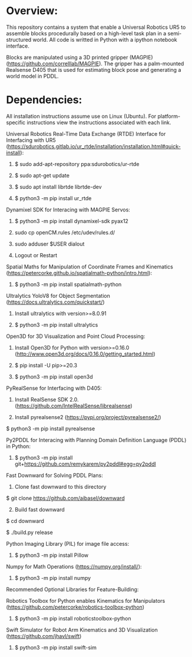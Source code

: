 # Overview:
This repository contains a system that enable a Universal Robotics UR5 to assemble blocks procedurally based on a high-level task plan in a semi-structured world. All code is writted in Python with a ipython notebook interface. 

Blocks are manipulated using a 3D printed gripper (MAGPIE) (https://github.com/correlllab/MAGPIE).
The gripper has a palm-mounted Realsense D405 that is used for estimating block pose and generating a world model in PDDL.

# Dependencies:

All installation instructions assume use on Linux (Ubuntu). For platform-specific instructions view the instructions associated with each link.

Universal Robotics Real-Time Data Exchange (RTDE) Interface for Interfacing with UR5 (https://sdurobotics.gitlab.io/ur_rtde/installation/installation.html#quick-install):

1. $ sudo add-apt-repository ppa:sdurobotics/ur-rtde

2. $ sudo apt-get update

3. $ sudo apt install librtde librtde-dev

4. $ python3 -m pip install ur_rtde


Dynamixel SDK for Interacing with MAGPIE Servos:

1. $ python3 -m pip install dynamixel-sdk pyax12

2. sudo cp openCM.rules /etc/udev/rules.d/

3. sudo adduser $USER dialout

4. Logout or Restart

Spatial Maths for Manipulation of Coordinate Frames and Kinematics (https://petercorke.github.io/spatialmath-python/intro.html):

1. $ python3 -m pip install spatialmath-python


Ultralytics YoloV8 for Object Segmentation (https://docs.ultralytics.com/quickstart/)

1. Install ultralytics with version>=8.0.91

2. $ python3 -m pip install ultralytics


Open3D for 3D Visualization and Point Cloud Processing:

1. Install Open3D for Python with version>=0.16.0 (http://www.open3d.org/docs/0.16.0/getting_started.html)

2. $ pip install -U pip>=20.3

3. $ python3 -m pip install open3d


PyRealSense for Interfacing with D405:

1. Install RealSense SDK 2.0. (https://github.com/IntelRealSense/librealsense)

2. Install pyrealsense2 (https://pypi.org/project/pyrealsense2/)

$ python3 -m pip install pyrealsense


Py2PDDL for Interacing with Planning Domain Definition Language (PDDL) in Python:

1. $ python3 -m pip install git+https://github.com/remykarem/py2pddl#egg=py2pddl


Fast Downward for Solving PDDL Plans:

1. Clone fast downward to this directory

$ git clone https://github.com/aibasel/downward

2. Build fast downward

$ cd downward

$ ./build.py release 


Python Imaging Library (PIL) for image file access:

1. $ python3 -m pip install Pillow


Numpy for Math Operations (https://numpy.org/install/):

1. $ python3 -m pip install numpy


Recommended Optional Libraries for Feature-Building:

Robotics Toolbox for Python enables Kinematics for Manipulators (https://github.com/petercorke/robotics-toolbox-python)

1. $ python3 -m pip install roboticstoolbox-python

Swift Simulator for Robot Arm Kinematics and 3D Visualization (https://github.com/jhavl/swift)

1. $ python3 -m pip install swift-sim








